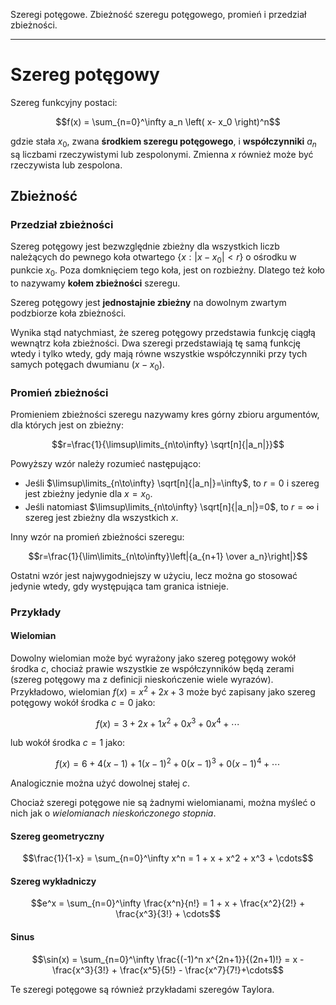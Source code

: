 Szeregi potęgowe. Zbieżność szeregu potęgowego, promień i przedział zbieżności.

---

# Szereg potęgowy
Szereg funkcyjny postaci:

$$f(x) = \sum_{n=0}^\infty a_n \left( x- x_0 \right)^n$$

gdzie stała $x_0$, zwana **środkiem szeregu potęgowego**, i **współczynniki** $a_n$ są liczbami rzeczywistymi lub zespolonymi. Zmienna $x$ również może być rzeczywista lub zespolona.

## Zbieżność

### Przedział zbieżności
Szereg potęgowy jest bezwzględnie zbieżny dla wszystkich liczb należących do pewnego koła otwartego $\{x:|x-x_0| < r\}$ o ośrodku w punkcie $x_0$. Poza domknięciem tego koła, jest on rozbieżny. Dlatego też koło to nazywamy **kołem zbieżności** szeregu.

Szereg potęgowy jest **jednostajnie zbieżny** na dowolnym zwartym podzbiorze koła zbieżności.

Wynika stąd natychmiast, że szereg potęgowy przedstawia funkcję ciągłą wewnątrz koła zbieżności. Dwa szeregi przedstawiają tę samą funkcję wtedy i tylko wtedy, gdy mają równe wszystkie współczynniki przy tych samych potęgach dwumianu $(x - x_0)$.

### Promień zbieżności
Promieniem zbieżności szeregu nazywamy kres górny zbioru argumentów, dla których jest on zbieżny:

$$r=\frac{1}{\limsup\limits_{n\to\infty} \sqrt[n]{|a_n|}}$$

Powyższy wzór należy rozumieć następująco:
* Jeśli $\limsup\limits_{n\to\infty} \sqrt[n]{|a_n|}=\infty$, to $r=0$ i szereg jest zbieżny jedynie dla $x=x_0$.
* Jeśli natomiast $\limsup\limits_{n\to\infty} \sqrt[n]{|a_n|}=0$, to $r=\infty$ i szereg jest zbieżny dla wszystkich $x$.

Inny wzór na promień zbieżności szeregu:

$$r=\frac{1}{\lim\limits_{n\to\infty}\left|{a_{n+1} \over a_n}\right|}$$

Ostatni wzór jest najwygodniejszy w użyciu, lecz można go stosować jedynie wtedy, gdy występująca tam granica istnieje.

### Przykłady

#### Wielomian
Dowolny wielomian może być wyrażony jako szereg potęgowy wokół środka $c$, chociaż prawie wszystkie ze współczynników będą zerami (szereg potęgowy ma z definicji nieskończenie wiele wyrazów). Przykładowo, wielomian $f(x) = x^2 + 2x + 3$
może być zapisany jako szereg potęgowy wokół środka $c=0$ jako:

$$f(x) = 3 + 2 x + 1 x^2 + 0 x^3 + 0 x^4 + \cdots $$

lub wokół środka $c=1$ jako:

$$f(x) = 6 + 4 (x-1) + 1(x-1)^2 + 0(x-1)^3 + 0(x-1)^4 + \cdots$$

Analogicznie można użyć dowolnej stałej $c$.

Chociaż szeregi potęgowe nie są żadnymi wielomianami, można myśleć o nich jak o *wielomianach nieskończonego stopnia*.

#### Szereg geometryczny
$$\frac{1}{1-x} = \sum_{n=0}^\infty x^n = 1 + x + x^2 + x^3 + \cdots$$

#### Szereg wykładniczy
$$e^x = \sum_{n=0}^\infty \frac{x^n}{n!} = 1 + x + \frac{x^2}{2!} + \frac{x^3}{3!} + \cdots$$

#### Sinus
$$\sin(x) = \sum_{n=0}^\infty \frac{(-1)^n x^{2n+1}}{(2n+1)!} = x - \frac{x^3}{3!} + \frac{x^5}{5!} - \frac{x^7}{7!}+\cdots$$

Te szeregi potęgowe są również przykładami szeregów Taylora.
